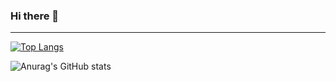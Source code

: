 ### Hi there 👋


---
[![Top Langs](https://github-readme-stats.vercel.app/api/top-langs/?username=M-Abdus-Shakur&layout=compact)](https://github.com/M-Abdus-Shakur)

![Anurag's GitHub stats](https://github-readme-stats.vercel.app/api?username=M-Abdus-Shakur&show_icons=true&theme=radical)
<!--
**M-Abdus-Shakur/M-Abdus-Shakur** is a ✨ _special_ ✨ repository because its `README.md` (this file) appears on your GitHub profile.

Here are some ideas to get you started:

- 🔭 I’m currently working on ...
- 🌱 I’m currently learning ...
- 👯 I’m looking to collaborate on ...
- 🤔 I’m looking for help with ...
- 💬 Ask me about ...
- 📫 How to reach me: ...
- 😄 Pronouns: ...
- ⚡ Fun fact: ...
-->
